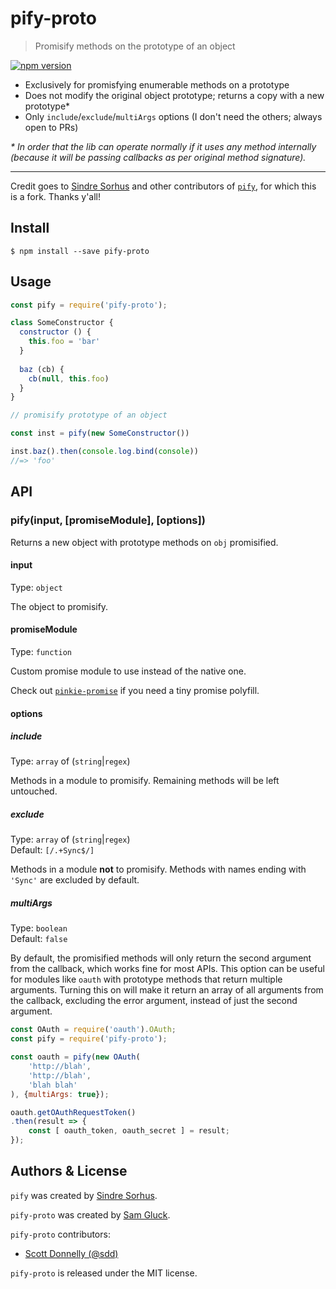 # pify-proto

> Promisify methods on the prototype of an object

<a href="http://badge.fury.io/js/pify-proto"><img alt="npm version" src="https://badge.fury.io/js/pify-proto.svg"></a>

- Exclusively for promisfying enumerable methods on a prototype
- Does not modify the original object prototype; returns a copy with a new prototype*
- Only `include`/`exclude`/`multiArgs` options (I don't need the others; always open to PRs)

_* In order that the lib can operate normally if it uses any method internally
(because it will be passing callbacks as per original method signature)._

---

Credit goes to [Sindre Sorhus](http://sindresorhus.com)
and other contributors of [`pify`](https://github.com/sindresorhus/pify),
for which this is a fork. Thanks y'all!

## Install

```
$ npm install --save pify-proto
```

## Usage

```js
const pify = require('pify-proto');

class SomeConstructor {
  constructor () {
    this.foo = 'bar'
  }
  
  baz (cb) {
    cb(null, this.foo)
  }
}

// promisify prototype of an object

const inst = pify(new SomeConstructor())

inst.baz().then(console.log.bind(console))
//=> 'foo'
```

## API

### pify(input, [promiseModule], [options])

Returns a new object with prototype methods on `obj` promisified.

#### input

Type: `object`

The object to promisify.

#### promiseModule

Type: `function`

Custom promise module to use instead of the native one.

Check out [`pinkie-promise`](https://github.com/floatdrop/pinkie-promise) if you need a tiny promise polyfill.

#### options

##### include

Type: `array` of (`string`|`regex`)

Methods in a module to promisify. Remaining methods will be left untouched.

##### exclude

Type: `array` of (`string`|`regex`)<br>
Default: `[/.+Sync$/]`

Methods in a module **not** to promisify. Methods with names ending with `'Sync'` are excluded by default.

##### multiArgs

Type: `boolean`<br>
Default: `false`

By default, the promisified methods will only return the second argument from the callback, which works fine for most APIs. This option can be useful for modules like `oauth` with prototype methods that return multiple arguments. Turning this on will make it return an array of all arguments from the callback, excluding the error argument, instead of just the second argument.

```js
const OAuth = require('oauth').OAuth;
const pify = require('pify-proto');

const oauth = pify(new OAuth(
    'http://blah',
    'http://blah',
    'blah blah'
), {multiArgs: true});

oauth.getOAuthRequestToken()
.then(result => {
	const [ oauth_token, oauth_secret ] = result;
});
```

## Authors & License

`pify` was created by [Sindre Sorhus](http://sindresorhus.com).

`pify-proto` was created by [Sam Gluck](https://twitter.com/sdgluck).

`pify-proto` contributors:

* [Scott Donnelly (@sdd)](https://github.com/sdd)

`pify-proto` is released under the MIT license.
